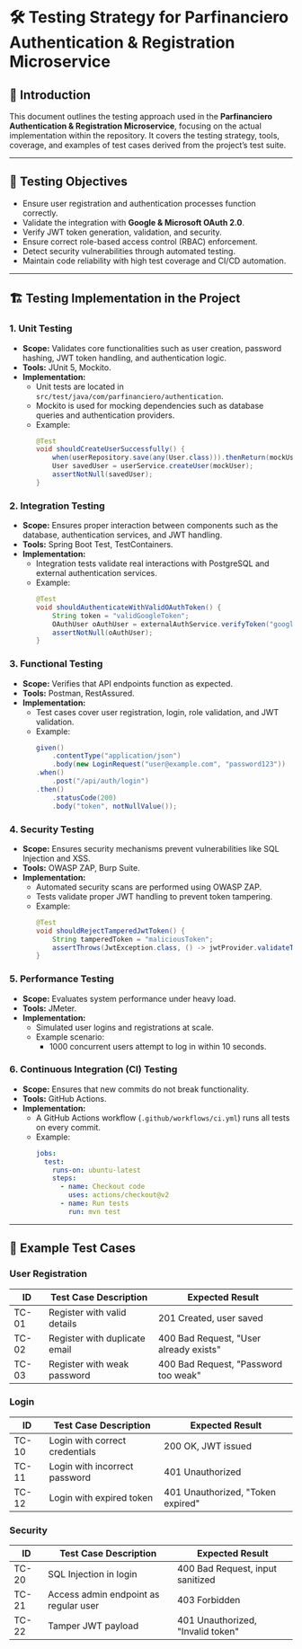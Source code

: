 # 🛠️ Testing Strategy for Parfinanciero Authentication & Registration Microservice

## 📌 Introduction
This document outlines the testing approach used in the **Parfinanciero Authentication & Registration Microservice**, focusing on the actual implementation within the repository. It covers the testing strategy, tools, coverage, and examples of test cases derived from the project’s test suite.

---

## 🎯 Testing Objectives
- Ensure user registration and authentication processes function correctly.
- Validate the integration with **Google & Microsoft OAuth 2.0**.
- Verify JWT token generation, validation, and security.
- Ensure correct role-based access control (RBAC) enforcement.
- Detect security vulnerabilities through automated testing.
- Maintain code reliability with high test coverage and CI/CD automation.

---

## 🏗️ Testing Implementation in the Project
### 1. **Unit Testing**
- **Scope:** Validates core functionalities such as user creation, password hashing, JWT token handling, and authentication logic.
- **Tools:** JUnit 5, Mockito.
- **Implementation:**
  - Unit tests are located in `src/test/java/com/parfinanciero/authentication`.
  - Mockito is used for mocking dependencies such as database queries and authentication providers.
  - Example:
    ```java
    @Test
    void shouldCreateUserSuccessfully() {
        when(userRepository.save(any(User.class))).thenReturn(mockUser);
        User savedUser = userService.createUser(mockUser);
        assertNotNull(savedUser);
    }
    ```

### 2. **Integration Testing**
- **Scope:** Ensures proper interaction between components such as the database, authentication services, and JWT handling.
- **Tools:** Spring Boot Test, TestContainers.
- **Implementation:**
  - Integration tests validate real interactions with PostgreSQL and external authentication services.
  - Example:
    ```java
    @Test
    void shouldAuthenticateWithValidOAuthToken() {
        String token = "validGoogleToken";
        OAuthUser oAuthUser = externalAuthService.verifyToken("google", token);
        assertNotNull(oAuthUser);
    }
    ```

### 3. **Functional Testing**
- **Scope:** Verifies that API endpoints function as expected.
- **Tools:** Postman, RestAssured.
- **Implementation:**
  - Test cases cover user registration, login, role validation, and JWT validation.
  - Example:
    ```java
    given()
        .contentType("application/json")
        .body(new LoginRequest("user@example.com", "password123"))
    .when()
        .post("/api/auth/login")
    .then()
        .statusCode(200)
        .body("token", notNullValue());
    ```

### 4. **Security Testing**
- **Scope:** Ensures security mechanisms prevent vulnerabilities like SQL Injection and XSS.
- **Tools:** OWASP ZAP, Burp Suite.
- **Implementation:**
  - Automated security scans are performed using OWASP ZAP.
  - Tests validate proper JWT handling to prevent token tampering.
  - Example:
    ```java
    @Test
    void shouldRejectTamperedJwtToken() {
        String tamperedToken = "maliciousToken";
        assertThrows(JwtException.class, () -> jwtProvider.validateToken(tamperedToken));
    }
    ```

### 5. **Performance Testing**
- **Scope:** Evaluates system performance under heavy load.
- **Tools:** JMeter.
- **Implementation:**
  - Simulated user logins and registrations at scale.
  - Example scenario:
    - 1000 concurrent users attempt to log in within 10 seconds.

### 6. **Continuous Integration (CI) Testing**
- **Scope:** Ensures that new commits do not break functionality.
- **Tools:** GitHub Actions.
- **Implementation:**
  - A GitHub Actions workflow (`.github/workflows/ci.yml`) runs all tests on every commit.
  - Example:
    ```yaml
    jobs:
      test:
        runs-on: ubuntu-latest
        steps:
          - name: Checkout code
            uses: actions/checkout@v2
          - name: Run tests
            run: mvn test
    ```

---

## 📝 Example Test Cases

### **User Registration**
| ID  | Test Case Description  | Expected Result  |
|---|---|---|
| TC-01 | Register with valid details | 201 Created, user saved |
| TC-02 | Register with duplicate email | 400 Bad Request, "User already exists" |
| TC-03 | Register with weak password | 400 Bad Request, "Password too weak" |

### **Login**
| ID  | Test Case Description  | Expected Result  |
|---|---|---|
| TC-10 | Login with correct credentials | 200 OK, JWT issued |
| TC-11 | Login with incorrect password | 401 Unauthorized |
| TC-12 | Login with expired token | 401 Unauthorized, "Token expired" |

### **Security**
| ID  | Test Case Description  | Expected Result  |
|---|---|---|
| TC-20 | SQL Injection in login | 400 Bad Request, input sanitized |
| TC-21 | Access admin endpoint as regular user | 403 Forbidden |
| TC-22 | Tamper JWT payload | 401 Unauthorized, "Invalid token" |

